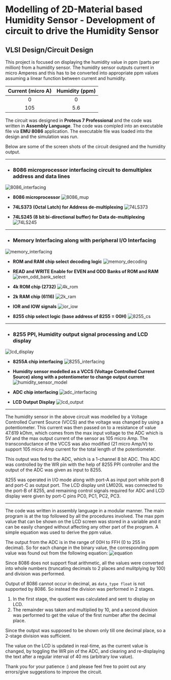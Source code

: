 # Modelling of 2D-Material based Humidity Sensor - Development of circuit to drive the Humidity Sensor #

## VLSI Design/Circuit Design ##

This project is focused on displaying the humidity value in ppm (parts per million) from a humidity sensor. The humidity sensor outputs current in micro Amperes and this has to be converted into appropriate ppm values assuming a linear function between current and humidity.

Current (micro A) | Humidity (ppm)
| :---: | :---: |
 0 | 0
 105 | 5.6

The circuit was designed in __Proteus 7 Professional__ and the code was written in __Assembly Language__. The code was comipled into an executable file via __EMU 8086__ application. The executable file was loaded into the design and the simulation was run.

Below are some of the screen shots of the circuit designed and the humidity output.

- - - -

- ### 8086 microprocessor interfacing circuit to demultiplex address and data lines ###

![8086_interfacing](./Images/8086_interfacing.png)

   - __8086 microprocessor__
    ![8086_mup](./Images/8086_mup.png)

   - __74LS373 (Octal Latch) for Address de-multiplexing__
    ![74LS373](./Images/74LS373.png)

   - __74LS245 (8 bit bi-directional buffer) for Data de-multiplexing__
    ![74LS245](./Images/74LS245.png)

- - - -

- ### Memory Interfacing along with peripheral I/O Interfacing ###

![memory_interfacing](./Images/memory_interfacing.png)

   - __ROM and RAM chip select decoding logic__
    ![memory_decoding](./Images/memory_decoding.png)

   - __READ and WRITE Enable for EVEN and ODD Banks of ROM and RAM__
    ![even_odd_bank_select](./Images/even_odd_bank_select.png)

   - __4k ROM chip (2732)__
    ![4k_rom](./Images/4k_rom.png)

   - __2k RAM chip (6116)__
    ![2k_ram](./Images/2k_ram.png)

   - __IOR and IOW signals__
    ![ior_iow](./Images/ior_iow.png)
    
   - __8255 chip select logic (base address of 8255 = 00H)__
    ![8255_cs](./Images/8255_cs.png)

- - - -

- ### 8255 PPI, Humidity output signal processing and LCD display ###

![lcd_display](./Images/lcd_display.png)

   - __8255A chip interfacing__
    ![8255_interfacing](./Images/8255_interfacing.png)

   - __Humidity sensor modelled as a VCCS (Voltage Controlled Current Source) along with a potentiometer to change output current__ 
    ![humidity_sensor_model](./Images/humidity_sensor_model.png)

   - __ADC chip interfacing__
    ![adc_interfacing](./Images/adc_interfacing.png)

   - __LCD Output Display__
    ![lcd_output](./Images/lcd_output.png)

- - - -

The humidity sensor in the above circuit was modelled by a Voltage Controlled Current Source (VCCS) and the voltage was changed by using a potentiometer. This current was then passed on to a resistance of value 47.619 kOhm, which comes from the max input voltage to the ADC which is 5V and the max output current of the sensor as 105 micro Amp. The transconductance of the VCCS was also modified (21 micro Amp/V) to support 105 micro Amp current for the total length of the potentiometer. 

This output was fed to the ADC, which is a 1-channel 8 bit ADC. This ADC was controlled by the WR pin with the help of 8255 PPI controller and the output of the ADC was given as input to 8255.

8255 was operated in I/O mode along with port-A as input port while port-B and port-C as output port. The LCD display unit LM020L was connected to the port-B of 8255, and remaining control signals required for ADC and LCD display were given by port-C pins PC0, PC1, PC2, PC3.

- - - - 

The code was written in assembly language in a modular manner. The main program is at the top followed by all the procedures involved. The max ppm value that can be shown on the LCD screen was stored in a variable and it can be easily changed without affecting any other part of the program. A simple equation was used to derive the ppm value. 

The output from the ADC is in the range of 00H to FFH (0 to 255 in decimal). So for each change in the binary value, the corresponding ppm value was found out from the following equation:
![equation](./Images/equation.png)

Since 8086 does not support float arithmetic, all the values were converted into whole numbers (truncating decimals to 2 places and mulitplying by 100) and division was performed. 

Output of 8086 cannot occur in decimal, as ```data_type float``` is not supported by 8086. So instead the division was performed in 2 stages. 
1. In the first stage, the quotient was calculated and sent to display on LCD.
2. The remainder was taken and multiplied by 10, and a second division was performed to get the value of the first number after the decimal place. 

Since the output was supposed to be shown only till one decimal place, so a 2-stage division was sufficient.

The value on the LCD is updated in real-time, as the current value is changed, by toggling the WR pin of the ADC, and clearing and re-displaying the text after a regular interval of 40 ms (arbitrary low value).

Thank you for your patience :) and please feel free to point out any errors/give suggestions to improve the circuit.
